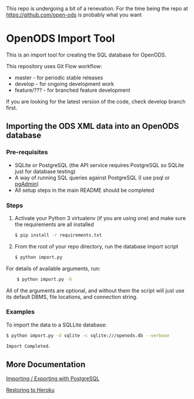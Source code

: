 This repo is undergoing a bit of a renevation. 
For the time being the repo at https://github.com/open-ods is probably what you want



# OpenODS Import Tool

This is an import tool for creating the SQL database for OpenODS.

This repository uses Git Flow workflow:

- master - for periodic stable releases
- develop - for ongoing development work
- feature/??? - for branched feature development

If you are looking for the latest version of the code,
check develop branch first.

## Importing the ODS XML data into an OpenODS database
### Pre-requisites
* SQLite or PostgreSQL (the API service requires PostgreSQL so SQLite just for database testing)
* A way of running SQL queries against PostgreSQL (I use psql or [pgAdmin](http://www.pgadmin.org/download/macosx.php))
* All setup steps in the main README should be completed

### Steps

1. Activate your Python 3 virtualenv (if you are using one) and make sure the requirements are all installed

    ```bash
    $ pip install -r requirements.txt
    ```

2. From the root of your repo directory, run the database import script

    ```bash
    $ python import.py
    ```

For details of available arguments, run:

```bash
    $ python import.py -h
```

All of the arguments are optional, and without them the script will just use its default DBMS, file locations, and connection string.

### Examples

To import the data to a SQLLite database:

```bash
$ python import.py -d sqlite -c sqlite:///openods.db --verbose

Import Completed.
```

## More Documentation

[Importing / Exporting with PostgreSQL](docs/importing_exporting_psql.md)

[Restoring to Heroku](docs/restoring_to_heroku_pg.md)
